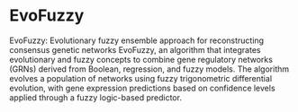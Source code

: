 # EvoFuzzy
EvoFuzzy: Evolutionary fuzzy ensemble approach for reconstructing consensus genetic networks
EvoFuzzy, an algorithm that integrates evolutionary and fuzzy concepts to combine gene regulatory networks (GRNs) derived from Boolean, regression, and fuzzy models. The algorithm evolves a population of networks using fuzzy trigonometric differential evolution, with gene expression predictions based on confidence levels applied through a fuzzy logic-based predictor.
